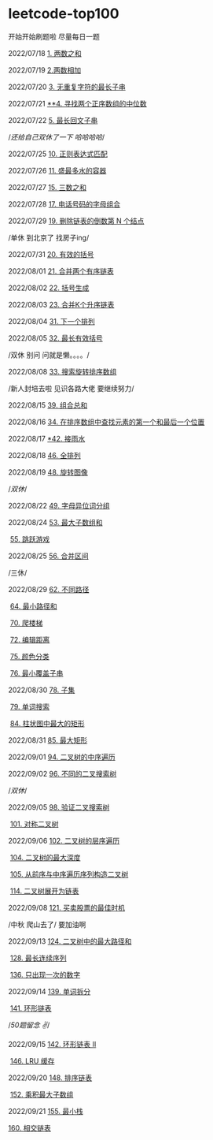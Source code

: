 # leetcode-top100
开始开始刷题啦 尽量每日一题 

2022/07/18  [1. 两数之和](https://github.com/sissi144/leetcode-top100/blob/main/1.js)

2022/07/19  [2.两数相加 ](https://github.com/sissi144/leetcode-top100/blob/main/2.js)

2022/07/20  [3. 无重复字符的最长子串](https://github.com/sissi144/leetcode-top100/blob/main/3.js)

2022/07/21 [**4. 寻找两个正序数组的中位数](https://github.com/sissi144/leetcode-top100/blob/main/4.js)

2022/07/22 [5. 最长回文子串](https://github.com/sissi144/leetcode-top100/blob/main/5.js)

/*还给自己双休了一下 哈哈哈哈*/

2022/07/25 [10. 正则表达式匹配](https://github.com/sissi144/leetcode-top100/blob/main/10.js)

2022/07/26 [11. 盛最多水的容器](https://github.com/sissi144/leetcode-top100/blob/main/11.js)

2022/07/27 [15. 三数之和](https://github.com/sissi144/leetcode-top100/blob/main/15.js)

2022/07/28 [17. 电话号码的字母组合](https://github.com/sissi144/leetcode-top100/blob/main/17.js)

2022/07/29 [19. 删除链表的倒数第 N 个结点](https://github.com/sissi144/leetcode-top100/blob/main/19.js)

/单休 到北京了 找房子ing/

2022/07/31 [20. 有效的括号](https://github.com/sissi144/leetcode-top100/blob/main/20.js)

2022/08/01 [21. 合并两个有序链表](https://github.com/sissi144/leetcode-top100/blob/main/21.js)

2022/08/02 [22. 括号生成](https://github.com/sissi144/leetcode-top100/blob/main/22.js)

2022/08/03 [23. 合并K个升序链表](https://github.com/sissi144/leetcode-top100/blob/main/23.js)

2022/08/04 [31. 下一个排列](https://github.com/sissi144/leetcode-top100/blob/main/31.js)

2022/08/05 [32. 最长有效括号](https://github.com/sissi144/leetcode-top100/blob/main/32.js)

/双休 别问 问就是懒。。。。/

2022/08/08 [33. 搜索旋转排序数组](https://github.com/sissi144/leetcode-top100/blob/main/33.js)

/新人封培去啦 见识各路大佬 要继续努力/

2022/08/15 [39. 组合总和](https://github.com/sissi144/leetcode-top100/blob/main/39.js)

2022/08/16 [34. 在排序数组中查找元素的第一个和最后一个位置](https://github.com/sissi144/leetcode-top100/blob/main/34.js)

2022/08/17 [*42. 接雨水](https://github.com/sissi144/leetcode-top100/blob/main/42.js)

2022/08/18 [46. 全排列](https://github.com/sissi144/leetcode-top100/blob/main/46.js)

2022/08/19 [48. 旋转图像](https://github.com/sissi144/leetcode-top100/blob/main/48.js)

/*双休*/

2022/08/22 [49. 字母异位词分组](https://github.com/sissi144/leetcode-top100/blob/main/49.js)

2022/08/24 [53. 最大子数组和](https://github.com/sissi144/leetcode-top100/blob/main/53.js)

​					  [55. 跳跃游戏](https://github.com/sissi144/leetcode-top100/blob/main/55.js)

2022/08/25 [56. 合并区间](https://github.com/sissi144/leetcode-top100/blob/main/56.js)

/三休/

2022/08/29 [62. 不同路径](https://github.com/sissi144/leetcode-top100/blob/main/62.js)

​					  [64. 最小路径和](https://github.com/sissi144/leetcode-top100/blob/main/64.js)

​					  [70. 爬楼梯](https://github.com/sissi144/leetcode-top100/blob/main/70.js)

​					  [72. 编辑距离](https://github.com/sissi144/leetcode-top100/blob/main/72.js)

​					  [75. 颜色分类](https://github.com/sissi144/leetcode-top100/blob/main/75.js)

​					  [76. 最小覆盖子串](https://github.com/sissi144/leetcode-top100/blob/main/76.js)

2022/08/30  [78. 子集](https://github.com/sissi144/leetcode-top100/blob/main/78.js)

​					  [79. 单词搜索](https://github.com/sissi144/leetcode-top100/blob/main/79.js)

​					  [84. 柱状图中最大的矩形](https://github.com/sissi144/leetcode-top100/blob/main/84.js)

2022/08/31 [85. 最大矩形](https://github.com/sissi144/leetcode-top100/blob/main/85.js)

2022/09/01 [94. 二叉树的中序遍历](https://github.com/sissi144/leetcode-top100/blob/main/94.js)

2022/09/02 [96. 不同的二叉搜索树](https://github.com/sissi144/leetcode-top100/blob/main/96.js)

/*双休*/

2022/09/05 [98. 验证二叉搜索树](https://github.com/sissi144/leetcode-top100/blob/main/98.js)

​					 [101. 对称二叉树](https://github.com/sissi144/leetcode-top100/blob/main/101.js)

2022/09/06 [102. 二叉树的层序遍历](https://github.com/sissi144/leetcode-top100/blob/main/102.js)

​					 [104. 二叉树的最大深度](https://github.com/sissi144/leetcode-top100/blob/main/104.js)

​					[105. 从前序与中序遍历序列构造二叉树](https://github.com/sissi144/leetcode-top100/blob/main/105.js)

​					[114. 二叉树展开为链表](https://github.com/sissi144/leetcode-top100/blob/main/114.js)

2022/09/08 [121. 买卖股票的最佳时机](https://github.com/sissi144/leetcode-top100/blob/main/121.js)

/中秋 爬山去了/ 要加油啊

2022/09/13 [124. 二叉树中的最大路径和](https://github.com/sissi144/leetcode-top100/blob/main/124.js)

​                     [128. 最长连续序列](https://github.com/sissi144/leetcode-top100/blob/main/128.js)

​                      [136. 只出现一次的数字](https://github.com/sissi144/leetcode-top100/blob/main/136.js)

2022/09/14  [139. 单词拆分](https://github.com/sissi144/leetcode-top100/blob/main/139.js)

​						[141. 环形链表](https://github.com/sissi144/leetcode-top100/blob/main/141.js)

/*50题留念 ✌️*/

2022/09/15 [142. 环形链表 II](https://github.com/sissi144/leetcode-top100/blob/main/142.js)

​                      [146. LRU 缓存](https://github.com/sissi144/leetcode-top100/blob/main/146.js)

2022/09/20 [148. 排序链表](https://github.com/sissi144/leetcode-top100/blob/main/148.js)

​                     [152. 乘积最大子数组](https://github.com/sissi144/leetcode-top100/blob/main/152.js)

2022/09/21 [155. 最小栈](https://github.com/sissi144/leetcode-top100/blob/main/155.js)

 [160. 相交链表](https://github.com/sissi144/leetcode-top100/blob/main/160.js)
